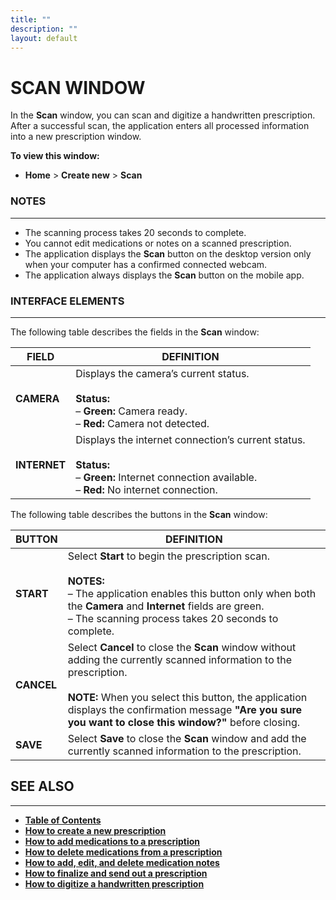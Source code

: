 ```yaml
---
title: ""
description: ""
layout: default
---
```


# **SCAN WINDOW**
In the **Scan** window, you can scan and digitize a handwritten prescription. After a successful scan, the application enters all processed information into a new prescription window.  

**To view this window:**  
- **Home** > **Create new** > **Scan**  

### **NOTES**
---
- The scanning process takes 20 seconds to complete.  
- You cannot edit medications or notes on a scanned prescription.  
- The application displays the **Scan** button on the desktop version only when your computer has a confirmed connected webcam.  
- The application always displays the **Scan** button on the mobile app.

### **INTERFACE ELEMENTS**
---
The following table describes the fields in the **Scan** window:

| **FIELD** | **DEFINITION** |
|-----------|----------------|
| **CAMERA** | Displays the camera’s current status.<br><br>**Status:**<br>– **Green:** Camera ready.<br>– **Red:** Camera not detected. |
| **INTERNET** | Displays the internet connection’s current status.<br><br>**Status:**<br>– **Green:** Internet connection available.<br>– **Red:** No internet connection. |

The following table describes the buttons in the **Scan** window:

| **BUTTON** | **DEFINITION** |
|------------|----------------|
| **START** | Select **Start** to begin the prescription scan.<br><br>**NOTES:**<br>– The application enables this button only when both the **Camera** and **Internet** fields are green.<br>– The scanning process takes 20 seconds to complete. |
| **CANCEL** | Select **Cancel** to close the **Scan** window without adding the currently scanned information to the prescription.<br><br>**NOTE:** When you select this button, the application displays the confirmation message **"Are you sure you want to close this window?"** before closing. |
| **SAVE** | Select **Save** to close the **Scan** window and add the currently scanned information to the prescription. |

## **SEE ALSO**
---
- [**Table of Contents**](/daleydose/help-files)
- [**How to create a new prescription**](/daleydose/prescription-create-new)  
- [**How to add medications to a prescription**](/daleydose/prescription-add-meds)  
- [**How to delete medications from a prescription**](/daleydose/prescription-delete-meds) 
- [**How to add, edit, and delete medication notes**](/daleydose/prescription-manage)  
- [**How to finalize and send out a prescription**](/daleydose/prescription-finalize)
- [**How to digitize a handwritten prescription**](/daleydose/prescription-digitize)
